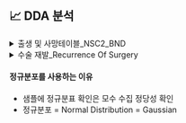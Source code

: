 
## 📈 DDA 분석

<details >
<summary>출생 및 사망테이블_NSC2_BND</summary>

### DDA 분석
| 변수명      | 변수 설명    | 데이터 분류 | 분석가 의견     |
|------------|-------------|------------|-----------------|
| RN_INDI    | 개인고유번호 | 범주형(명목형)  | 고유ID이며 분석에 불필요로 판단됨|
| BTH_YYYY   | 출생년도 (1921LE~2015)    |날짜형(순서형) 또는 범주형| 분석접근방법에 따라 데이터 유형이 변할 예정|
| DTH_YYYYMM | 사망연월     | 날짜형(순서형) 또는 범주형 |  분석접근방법에 따라 데이터 유형이 변할 예정 |
| COD1       | 사망원인1    | 범주형 | 주요 사망원인 |
| COD2       | 사망원인2    | 범주형 | 2차 사망원인 |

### 분석 기준 : 년도별 주요 사망 원인 분석(x:DTH_YYYYMM, y:COD1 )  

</details>


<details >
<summary>수술 재발_Recurrence Of Surgery</summary>

### DDA 분석
| Column    | Column 설명   | 데이터 분류 | 분석가 의견     |
|------|------|-----|-------|
| _id                   | 개별 데이터 식별자   | 명목형 | 고유UUID이며 분석에 불필요로 판단됨 DROP  |
| Unnamed: 0            | 불필요한 열 (인덱스 번호)  | 수치형       | 인덱스번호, 분석에 불필요한 열로써 DROP  |
| 환자ID                  | 환자의 고유 식별번호   | 명목형  |  환자ID이며 추후 분석에 사용될 것으로 판단됨               |
| Large Lymphocyte      | 대형 림프구 수치  | 연속형 |  소수점으로 표현 가능하며 측정할 수 있는 수치형 데이터               |
| Location of herniation| 탈출증의 위치 정보    | 이산형 | 정수값만을 가지는 수치형 데이터                |
| ODI                   | Oswestry Disability Index    | 연속형 |연속적인 값을 갖는 데이터  |
| 가족력                   | 환자의 가족력 여부     | 명목형   | 가족력의 존재 여부만을 나타내는 데이터로, 분석결과 명목형으로 판단됨|
| 간질성폐질환               | 간질성 폐질환 여부  | 명목형      | 해당 존재 여부만을 나타내는 데이터로, 분석결과 명목형으로 판단됨  |
| 고혈압여부                | 고혈압 여부  | 명목형   |  해당 존재 여부만을 나타내는 데이터로, 분석결과 명목형으로 판단됨  |
| 과거수술횟수               | 과거 수술 횟수  | 이산형 |  |
| 당뇨여부                  | 당뇨 여부 | 명목형     | 해당 존재 여부만을 나타내는 데이터  |
| 말초동맥질환여부             | 말초동맥질환 여부  | 명목형 | 해당 존재 여부만을 나타내는 데이터 |
| 빈혈여부                  | 빈혈 여부  | 명목형  | 해당 존재 여부만을 나타내는 데이터  |
| 성별                    | 환자의 성별     | 명목형| 해당 존재 여부만을 나타내는 데이터 |
| 스테로이드치료               | 스테로이드 치료 여부   | 명목형 |  해당 존재 여부만을 나타내는 데이터|
| 신부전여부                 | 신부전 여부  | 명목형 |해당 존재 여부만을 나타내는 데이터 |
| 신장                    | 환자의 신장  |연속형   |                 |
| 심혈관질환                | 심혈관질환 여부 | 명목형    | 해당 존재 여부만을 나타내는 데이터 |
| 암발병여부                | 암 발병 여부   | 명목형  |해당 존재 여부만을 나타내는 데이터  |
| 연령                    | 환자의 연령   | 연속형  |                 |
| 우울증여부                 | 우울증 여부   | 명목형 | 해당 존재 여부만을 나타내는 데이터  |
| 입원기간                  | 입원 기간   | 날짜형 |                 |
| 입원일자                  | 입원 일자   | 날짜형 |                 |
| 종양진행여부               | 종양 진행 여부    | 명목형 | 해당 존재 여부만을 나타내는 데이터 |
| 직업                    | 환자의 직업   | 명목형  | 분류를 목적으로 하는 데이터 |
| 체중                    | 환자의 체중   | 연속형 | 소수점으로 표현 가능한 수치형 데이터 |
| 퇴원일자                  | 퇴원 일자    | 날짜형  |                 |
| 헤모글로빈수치               | 헤모글로빈 수치  | 연속형 |소수점으로 표현 가능한 수치형 데이터 |
| 혈전합병증여부              | 혈전 합병증 여부    | 명목형 |해당 존재 여부만을 나타내는 데이터|
| 환자통증정도               | 환자의 통증 정도 | 이산형 | 수치적인 의미를 가지나 소수점의 형태로 표현되지 못하는 데이터 |
| 흡연여부                  | 흡연 여부  | 명목형 | 해당 존재 여부만을 나타내는 데이터 |
| 통증기간(월)               | 통증 기간 (월) | 이산형 | 정수 데이터값을 가지는 데이터  |
| 수술기법                  | 수술 기법  |명목형 | 분류를 목적으로 하는 데이터 |
| 수술시간                  | 수술 시간 | 이산형 | 정수 데이터값을 가지는 데이터 |
| 수술실패여부              | 수술 실패 여부   | 명목형 | 실패 여부만을 나타내는 데이터|
| 수술일자                  | 수술 일자  | 날짜형 |                 |
| 재발여부                  | 재발 여부 | 명목형 | 재발 여부만을 나타내는 데이터 |
| 혈액형                   | 환자의 혈액형   | 명목형 | 분류를 목적으로 하는 데이터 |
| 전방디스크높이(mm)            | 전방 디스크 높이  | 연속형  | 소수점으로 표현 가능한 수치형 데이터|
| 후방디스크높이(mm)            | 후방 | 연속형  | 소수점으로 표현 가능한 수치형 데이터| 
| 지방축적도         | 지방 축적 정도   | 연속형  | 소수점으로 표현 가능한 수치형 데이터| 
| Instability     | 불안정성           |명목형 | 불안정성 여부만을 나타내는 데이터 |
| MF + ES         | MF + ES         | 연속형 | 소수점으로 표현 가능한 수치형 데이터|
| Modic change    | Modic 변화        |이산형 | 정수 데이터값을 가지는 데이터 |
| PI              | PI              |연속형 | 소수점으로 표현 가능한 수치형 데이터|
| PT              | PT              |연속형 | 소수점으로 표현 가능한 수치형 데이터|
| Seg Angle(raw)  | Seg 각도 (원시)   |연속형 | 소수점으로 표현 가능한 수치형 데이터|
| Vaccum disc     | Vaccum 디스크    |명목형 | 여부만을 나타내는 데이터 |
| 골밀도            | 골밀도            | 연속형 | 소수점으로 표현 가능한 수치형 데이터|
| 디스크단면적        | 디스크 단면적      |연속형 | 소수점으로 표현 가능한 수치형 데이터|
| 디스크위치         | 디스크 위치        |이산형 | 정수 데이터값을 가지는 데이터 |
| 척추이동척도        | 척추 이동 척도     |명목형 | 분류를 목적으로 하는 데이터 |
| 척추전방위증        | 척추 전방 위증     |명목형 | 여부만을 나타내는 데이터 |

### 분석 기준 :   연령대에 따라 발생되는 질병의 종류 분포도 (x:연령, y:질병 종류 ) 

</details>

#### 정규분포를 사용하는 이유 
- 샘플에 정규분표 확인은 모수 수집 정당성 확인
- 정규분포 = Normal Distribution = Gaussian